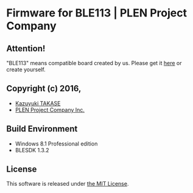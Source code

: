 ﻿Firmware for BLE113 | PLEN Project Company
===============================================================================

## Attention!
"BLE113" means compatible board created by us.
Please get it [here](https://plen.jp/shop/) or create yourself.

## Copyright (c) 2016,
- [Kazuyuki TAKASE](https://github.com/Guvalif)
- [PLEN Project Company Inc.](https://plen.jp)

## Build Environment
- Windows 8.1 Professional edition
- BLESDK 1.3.2

## License
This software is released under [the MIT License](https://opensource.org/licenses/mit-license.php).
